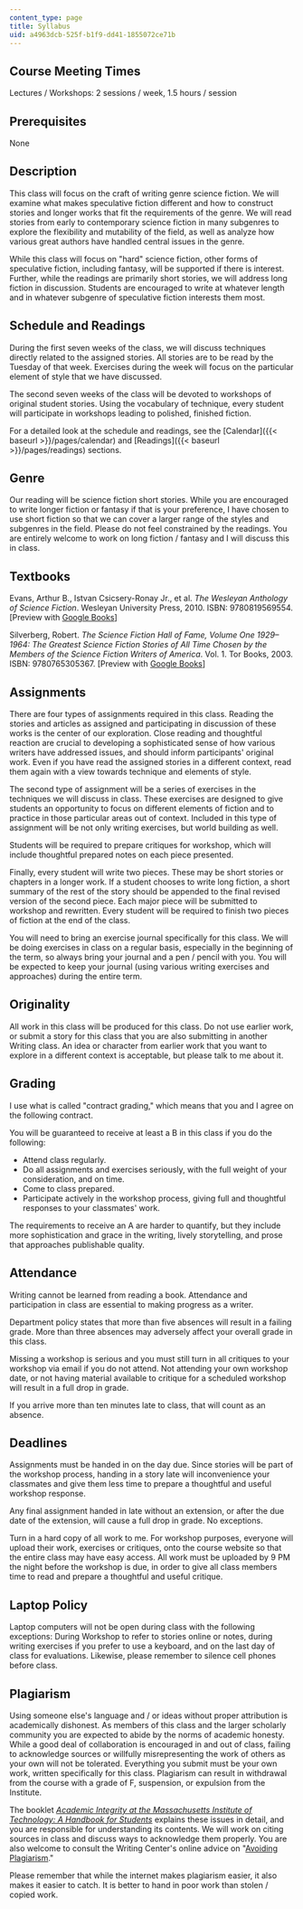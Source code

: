 ```yaml
---
content_type: page
title: Syllabus
uid: a4963dcb-525f-b1f9-dd41-1855072ce71b
---
```


Course Meeting Times
--------------------

Lectures / Workshops: 2 sessions / week, 1.5 hours / session

Prerequisites
-------------

None

Description
-----------

This class will focus on the craft of writing genre science fiction. We will examine what makes speculative fiction different and how to construct stories and longer works that fit the requirements of the genre. We will read stories from early to contemporary science fiction in many subgenres to explore the flexibility and mutability of the field, as well as analyze how various great authors have handled central issues in the genre.

While this class will focus on "hard" science fiction, other forms of speculative fiction, including fantasy, will be supported if there is interest. Further, while the readings are primarily short stories, we will address long fiction in discussion. Students are encouraged to write at whatever length and in whatever subgenre of speculative fiction interests them most.

Schedule and Readings
---------------------

During the first seven weeks of the class, we will discuss techniques directly related to the assigned stories. All stories are to be read by the Tuesday of that week. Exercises during the week will focus on the particular element of style that we have discussed.

The second seven weeks of the class will be devoted to workshops of original student stories. Using the vocabulary of technique, every student will participate in workshops leading to polished, finished fiction.

For a detailed look at the schedule and readings, see the [Calendar]({{< baseurl >}}/pages/calendar) and [Readings]({{< baseurl >}}/pages/readings) sections.

Genre
-----

Our reading will be science fiction short stories. While you are encouraged to write longer fiction or fantasy if that is your preference, I have chosen to use short fiction so that we can cover a larger range of the styles and subgenres in the field. Please do not feel constrained by the readings. You are entirely welcome to work on long fiction / fantasy and I will discuss this in class.

Textbooks
---------

Evans, Arthur B., Istvan Csicsery-Ronay Jr., et al. _The Wesleyan Anthology of Science Fiction_. Wesleyan University Press, 2010. ISBN: 9780819569554. \[Preview with [Google Books](http://books.google.com/books?id=o5jqijleJT4C&pg=PAfrontcover)\]

Silverberg, Robert. _The Science Fiction Hall of Fame, Volume One 1929–1964: The Greatest Science Fiction Stories of All Time Chosen by the Members of the Science Fiction Writers of America_. Vol. 1. Tor Books, 2003. ISBN: 9780765305367. \[Preview with [Google Books](http://books.google.com/books?id=zG6TqbiMLjQC&pg=PAfrontcover)\]

Assignments
-----------

There are four types of assignments required in this class. Reading the stories and articles as assigned and participating in discussion of these works is the center of our exploration. Close reading and thoughtful reaction are crucial to developing a sophisticated sense of how various writers have addressed issues, and should inform participants' original work. Even if you have read the assigned stories in a different context, read them again with a view towards technique and elements of style.

The second type of assignment will be a series of exercises in the techniques we will discuss in class. These exercises are designed to give students an opportunity to focus on different elements of fiction and to practice in those particular areas out of context. Included in this type of assignment will be not only writing exercises, but world building as well.

Students will be required to prepare critiques for workshop, which will include thoughtful prepared notes on each piece presented.

Finally, every student will write two pieces. These may be short stories or chapters in a longer work. If a student chooses to write long fiction, a short summary of the rest of the story should be appended to the final revised version of the second piece. Each major piece will be submitted to workshop and rewritten. Every student will be required to finish two pieces of fiction at the end of the class.

You will need to bring an exercise journal specifically for this class. We will be doing exercises in class on a regular basis, especially in the beginning of the term, so always bring your journal and a pen / pencil with you. You will be expected to keep your journal (using various writing exercises and approaches) during the entire term.

Originality
-----------

All work in this class will be produced for this class. Do not use earlier work, or submit a story for this class that you are also submitting in another Writing class. An idea or character from earlier work that you want to explore in a different context is acceptable, but please talk to me about it.

Grading
-------

I use what is called "contract grading," which means that you and I agree on the following contract.

You will be guaranteed to receive at least a B in this class if you do the following:

*   Attend class regularly.
*   Do all assignments and exercises seriously, with the full weight of your consideration, and on time.
*   Come to class prepared.
*   Participate actively in the workshop process, giving full and thoughtful responses to your classmates' work.

The requirements to receive an A are harder to quantify, but they include more sophistication and grace in the writing, lively storytelling, and prose that approaches publishable quality.

Attendance
----------

Writing cannot be learned from reading a book. Attendance and participation in class are essential to making progress as a writer.

Department policy states that more than five absences will result in a failing grade. More than three absences may adversely affect your overall grade in this class.

Missing a workshop is serious and you must still turn in all critiques to your workshop via email if you do not attend. Not attending your own workshop date, or not having material available to critique for a scheduled workshop will result in a full drop in grade.

If you arrive more than ten minutes late to class, that will count as an absence.

Deadlines
---------

Assignments must be handed in on the day due. Since stories will be part of the workshop process, handing in a story late will inconvenience your classmates and give them less time to prepare a thoughtful and useful workshop response.

Any final assignment handed in late without an extension, or after the due date of the extension, will cause a full drop in grade. No exceptions.

Turn in a hard copy of all work to me. For workshop purposes, everyone will upload their work, exercises or critiques, onto the course website so that the entire class may have easy access. All work must be uploaded by 9 PM the night before the workshop is due, in order to give all class members time to read and prepare a thoughtful and useful critique.

Laptop Policy
-------------

Laptop computers will not be open during class with the following exceptions: During Workshop to refer to stories online or notes, during writing exercises if you prefer to use a keyboard, and on the last day of class for evaluations. Likewise, please remember to silence cell phones before class.

Plagiarism
----------

Using someone else's language and / or ideas without proper attribution is academically dishonest. As members of this class and the larger scholarly community you are expected to abide by the norms of academic honesty. While a good deal of collaboration is encouraged in and out of class, failing to acknowledge sources or willfully misrepresenting the work of others as your own will not be tolerated. Everything you submit must be your own work, written specifically for this class. Plagiarism can result in withdrawal from the course with a grade of F, suspension, or expulsion from the Institute.

The booklet [_Academic Integrity at the Massachusetts Institute of Technology: A Handbook for Students_](https://integrity.mit.edu/) explains these issues in detail, and you are responsible for understanding its contents. We will work on citing sources in class and discuss ways to acknowledge them properly. You are also welcome to consult the Writing Center's online advice on "[Avoiding Plagiarism](http://cmsw.mit.edu/writing-and-communication-center/avoiding-plagiarism/)."

Please remember that while the internet makes plagiarism easier, it also makes it easier to catch. It is better to hand in poor work than stolen / copied work.